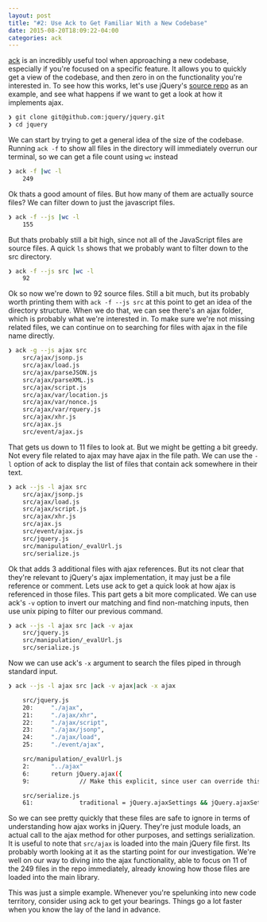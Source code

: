```yaml
---
layout: post
title: "#2: Use Ack to Get Familiar With a New Codebase"
date: 2015-08-20T18:09:22-04:00
categories: ack
---
```


[ack](http://beyondgrep.com/) is an incredibly useful tool when approaching a new codebase, especially if you're focused on a specific feature. It allows you to quickly get a view of the codebase, and then zero in on the functionality you're interested in.  To see how this works, let's use jQuery's [source repo](https://github.com/jquery/jquery) as an example, and see what happens if we want to get a look at how it implements ajax.

```bash get jQuery
❯ git clone git@github.com:jquery/jquery.git
❯ cd jquery
```

We can start by trying to get a general idea of the size of the codebase.  Running `ack -f` to show all files in the directory will immediately overrun our terminal, so we can get a file count using `wc` instead

```bash
❯ ack -f |wc -l
    249
```

Ok thats a good amount of files.  But how many of them are actually source files?  We can filter down to just the javascript files.

```bash
❯ ack -f --js |wc -l
    155
```

But thats probably still a bit high, since not all of the JavaScript files are source files.  A quick `ls` shows that we probably want to filter down to the src directory.  

```bash
❯ ack -f --js src |wc -l
    92
```

Ok so now we're down to 92 source files.  Still a bit much, but its probably worth printing them with `ack -f --js src` at this point to get an idea of the directory structure.  When we do that, we can see there's an ajax folder, which is probably what we're interested in.  To make sure we're not missing related files, we can continue on to searching for files with ajax in the file name directly.

```bash
❯ ack -g --js ajax src
    src/ajax/jsonp.js
    src/ajax/load.js
    src/ajax/parseJSON.js
    src/ajax/parseXML.js
    src/ajax/script.js
    src/ajax/var/location.js
    src/ajax/var/nonce.js
    src/ajax/var/rquery.js
    src/ajax/xhr.js
    src/ajax.js
    src/event/ajax.js
```

That gets us down to 11 files to look at.  But we might be getting a bit greedy.  Not every file related to ajax may have ajax in the file path.  We can use the `-l` option of ack to display the list of files that contain ack somewhere in their text.

```bash
❯ ack --js -l ajax src
    src/ajax/jsonp.js
    src/ajax/load.js
    src/ajax/script.js
    src/ajax/xhr.js
    src/ajax.js
    src/event/ajax.js
    src/jquery.js
    src/manipulation/_evalUrl.js
    src/serialize.js
```

Ok that adds 3 additional files with ajax references.  But its not clear that they're relevant to jQuery's ajax implementation, it may just be a file reference or comment.  Lets use ack to get a quick look at how ajax is referenced in those files.  This part gets a bit more complicated.  We can use ack's `-v` option to invert our matching and find non-matching inputs, then use unix piping to filter our previous command.

```bash
❯ ack --js -l ajax src |ack -v ajax
    src/jquery.js
    src/manipulation/_evalUrl.js
    src/serialize.js
```

Now we can use ack's `-x` argument to search the files piped in through standard input.

```bash
❯ ack --js -l ajax src |ack -v ajax|ack -x ajax

    src/jquery.js
    20:     "./ajax",
    21:     "./ajax/xhr",
    22:     "./ajax/script",
    23:     "./ajax/jsonp",
    24:     "./ajax/load",
    25:     "./event/ajax",

    src/manipulation/_evalUrl.js
    2:      "../ajax"
    6:      return jQuery.ajax({
    9:              // Make this explicit, since user can override this through ajaxSetup (#11264)

    src/serialize.js
    61:             traditional = jQuery.ajaxSettings && jQuery.ajaxSettings.traditional;
```

So we can see pretty quickly that these files are safe to ignore in terms of understanding how ajax works in jQuery.  They're just module loads, an actual call to the ajax method for other purposes, and settings serialization. It is useful to note that `src/ajax` is loaded into the main jQuery file first. Its probably worth looking at it as the starting point for our investigation. We're well on our way to diving into the ajax functionality, able to focus on 11 of the 249 files in the repo immediately, already knowing how those files are loaded into the main library.

This was just a simple example.  Whenever you're spelunking into new code territory, consider using ack to get your bearings.  Things go a lot faster when you know the lay of the land in advance.
